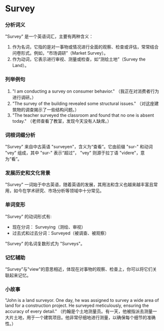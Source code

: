 # Survey

### 分析词义

  

"Survey" 是一个英语词汇，主要有两种含义：

  

1.  作为名词，它指的是对一事物或情况进行全面的观察、检查或评估，常常结合问卷形式。例如，“市场调研”（Market Survey）。
2.  作为动词，它表示进行审视、测量或检查，如“测绘土地”（Survey the Land）。

  

### 列举例句

  

1.  "I am conducting a survey on consumer behavior." （我正在对消费者行为进行调研。）
2.  "The survey of the building revealed some structural issues." （对这座建筑物的调查揭示了一些结构问题。）
3.  "The teacher surveyed the classroom and found that no one is absent today." （老师查看了教室，发现今天没有人缺席。）

  

### 词根词缀分析

  

"Survey" 来自中古英语 "surveyen"，含义为“查看”。它由前缀 "sur-" 和动词 "vey" 组成，其中 "sur-" 表示“超过”， "vey" 则源于拉丁语 "videre"，意为“看”。

  

### 发展历史和文化背景

  

"Survey" 一词始于中古英语，随着英语的发展，其用法和含义也越来越丰富且常用，如今在学术研究、市场分析等领域中十分常见。

  

### 单词变形

  

"Survey" 的动词形式有:

  

*   现在分词： Surveying（测绘、审视）
*   过去式和过去分词：Surveyed（被调查、被观察）

  

"Survey" 的名词复数形式为 "Surveys"。

  

### 记忆辅助

  

“Survey”与"view"的意思相近，体现在对事物的观察、检查上，你可以将它们关联起来记忆。

  

### 小故事

  

"John is a land surveyor. One day, he was assigned to survey a wide area of land for a construction project. He surveyed meticulously, ensuring the accuracy of every detail." （约翰是个土地测量员。有一天，他被指派去测量一大片土地，用于一个建筑项目。他非常仔细地进行测量，以确保每个细节的准确性。）
